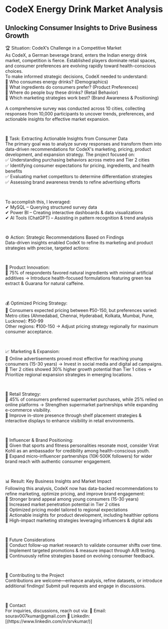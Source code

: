# CodeX Energy Drink Market Analysis
## Unlocking Consumer Insights to Drive Business Growth <br/>
<p>🏆 Situation: CodeX’s Challenge in a Competitive Market <br/>  
As CodeX, a German beverage brand, enters the Indian energy drink market, competition is fierce. Established players dominate retail spaces, and consumer preferences are evolving rapidly toward health-conscious choices. <br/>  
To make informed strategic decisions, CodeX needed to understand: <br/> 
📌 Who consumes energy drinks? (Demographics) <br/>    
📌 What ingredients do consumers prefer? (Product Preferences) <br/>     
📌 Where do people buy these drinks? (Retail Behavior) <br/> 
📌 Which marketing strategies work best? (Brand Awareness & Positioning) <br/> 
 <br/> 
A comprehensive survey was conducted across 10 cities, collecting responses from 10,000 participants to uncover trends, preferences, and actionable insights for effective market expansion. <br/> 
</p>
 <br/> 
<p>🎯 Task: Extracting Actionable Insights from Consumer Data <br/> 
The primary goal was to analyze survey responses and transform them into data-driven recommendations for CodeX's marketing, pricing, product development, and expansion strategy. The project focused on: <br/> 
✅ Understanding purchasing behaviors across metro and Tier 2 cities  <br/>  
✅ Identifying consumer expectations for pricing, ingredients, and health benefits  <br/>  
✅ Evaluating market competitors to determine differentiation strategies  <br/>  
✅ Assessing brand awareness trends to refine advertising efforts  <br/>  
</p>
 <br/> 
<p>
To accomplish this, I leveraged:  <br/>  
✔ MySQL – Querying structured survey data  <br/>  
✔ Power BI – Creating interactive dashboards & data visualizations <br/>   
✔ AI Tools (ChatGPT) – Assisting in pattern recognition & trend analysis <br/>   
</p>
 <br/> 
<p>⚙️ Action: Strategic Recommendations Based on Findings <br/>   
Data-driven insights enabled CodeX to refine its marketing and product strategies with precise, targeted actions: <br/> 
</p>
 <br/> 
<p>📢 Product Innovation:  <br/>  
🔹 75% of respondents favored natural ingredients with minimal artificial additives → Introduce health-focused formulations featuring green tea extract & Guarana for natural caffeine. <br/>   
</p>
 <br/> 
<p>💰 Optimized Pricing Strategy: <br/>   
🔹 Consumers expected pricing between ₹50-150, but preferences varied: <br/>   
    Metro cities (Ahmedabad, Chennai, Hyderabad, Kolkata, Mumbai, Pune, Lucknow): ₹50-99  <br/>  
    Other regions: ₹100-150 → Adjust pricing strategy regionally for maximum consumer acceptance.  <br/>  
</p>
 <br/> 
<p>📈 Marketing & Expansion: <br/>   
🔹 Online advertisements proved most effective for reaching young consumers (15-30 years) → Invest in social media and digital ad campaigns.  <br/>  
🔹 Tier 2 cities showed 30% higher growth potential than Tier 1 cities → Prioritize regional expansion strategies in emerging locations.   <br/> 
</p>
 <br/> 
<p>🛒 Retail Strategy: <br/>   
🔹 45% of consumers preferred supermarket purchases, while 25% relied on online platforms → Strengthen supermarket partnerships while expanding e-commerce visibility.  <br/>   
🔹 Improve in-store presence through shelf placement strategies & interactive displays to enhance visibility in retail environments.   <br/> 
</p>
 <br/> 
<p>🎤 Influencer & Brand Positioning:   <br/> 
🔹 Given that sports and fitness personalities resonate most, consider Virat Kohli as an ambassador for credibility among health-conscious youth. <br/>   
🔹 Expand micro-influencer partnerships (10K-500K followers) for wider brand reach with authentic consumer engagement.  
</p>  
 <br/> 
<p>📊 Result: Key Business Insights and Market Impact  <br/>  
Following this analysis, CodeX now has data-backed recommendations to refine marketing, optimize pricing, and improve brand engagement: <br/> 
📌 Stronger brand appeal among young consumers (15-30 years) <br/>   
📌 Increased market penetration potential in Tier 2 cities <br/>   
📌 Optimized pricing model tailored to regional expectations <br/>   
📌 Actionable insights for product development, including healthier options <br/>   
📌 High-impact marketing strategies leveraging influencers & digital ads <br/>   
</p>
 <br/> 
<p>🔮 Future Considerations <br/>   
🔹 Conduct follow-up market research to validate consumer shifts over time. <br/>   
🔹 Implement targeted promotions & measure impact through A/B testing. <br/>   
🔹 Continuously refine strategies based on evolving consumer feedback. <br/>   
</p>
 <br/> 
<p>📝 Contributing to the Project <br/>   
Contributions are welcome—enhance analysis, refine datasets, or introduce additional findings! Submit pull requests and engage in discussions. <br/>   
</p> 
 <br/> 

<p>🤝 Contact <br/>  
For inquiries, discussions, reach out via: 📧 Email: sourav007kumar@gmail.com 🔗 LinkedIn:[(https://www.linkedin.com/in/srvkumar/)]  
</p>
